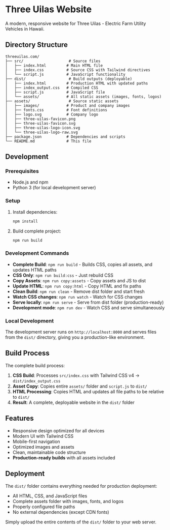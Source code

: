 # Three Uilas Website

A modern, responsive website for Three Uilas - Electric Farm Utility Vehicles in Hawaii.

## Directory Structure

```
threeuilas.com/
├── src/                    # Source files
│   ├── index.html         # Main HTML file
│   ├── index.css          # Source CSS with Tailwind directives
│   └── script.js          # JavaScript functionality
├── dist/                   # Build outputs (deployable)
│   ├── index.html         # Production HTML with updated paths
│   ├── index_output.css   # Compiled CSS
│   ├── script.js          # JavaScript file
│   └── assets/            # All static assets (images, fonts, logos)
├── assets/                 # Source static assets
│   ├── images/            # Product and company images
│   ├── fonts.css          # Font definitions
│   ├── logo.svg           # Company logo
│   ├── three-uilas-favicon.png
│   ├── three-uilas-favicon.svg
│   ├── three-uilas-logo-icon.svg
│   └── three-uilas-logo-raw.svg
├── package.json           # Dependencies and scripts
└── README.md              # This file
```

## Development

### Prerequisites
- Node.js and npm
- Python 3 (for local development server)

### Setup
1. Install dependencies:
   ```bash
   npm install
   ```

2. Build complete project:
   ```bash
   npm run build
   ```

### Development Commands

- **Complete Build**: `npm run build` - Builds CSS, copies all assets, and updates HTML paths
- **CSS Only**: `npm run build:css` - Just rebuild CSS
- **Copy Assets**: `npm run copy:assets` - Copy assets and JS to dist
- **Update HTML**: `npm run copy:html` - Copy HTML and fix paths
- **Clean Build**: `npm run clean` - Remove dist folder and start fresh
- **Watch CSS changes**: `npm run watch` - Watch for CSS changes
- **Serve locally**: `npm run serve` - Serve from dist folder (production-ready)
- **Development mode**: `npm run dev` - Watch CSS and serve simultaneously

### Local Development
The development server runs on `http://localhost:8000` and serves files from the `dist/` directory, giving you a production-like environment.

## Build Process

The complete build process:

1. **CSS Build**: Processes `src/index.css` with Tailwind CSS v4 → `dist/index_output.css`
2. **Asset Copy**: Copies entire `assets/` folder and `script.js` to `dist/`
3. **HTML Processing**: Copies HTML and updates all file paths to be relative to `dist/`
4. **Result**: A complete, deployable website in the `dist/` folder

## Features

- Responsive design optimized for all devices
- Modern UI with Tailwind CSS
- Mobile-first navigation
- Optimized images and assets
- Clean, maintainable code structure
- **Production-ready builds** with all assets included

## Deployment

The `dist/` folder contains everything needed for production deployment:
- All HTML, CSS, and JavaScript files
- Complete assets folder with images, fonts, and logos
- Properly configured file paths
- No external dependencies (except CDN fonts)

Simply upload the entire contents of the `dist/` folder to your web server.